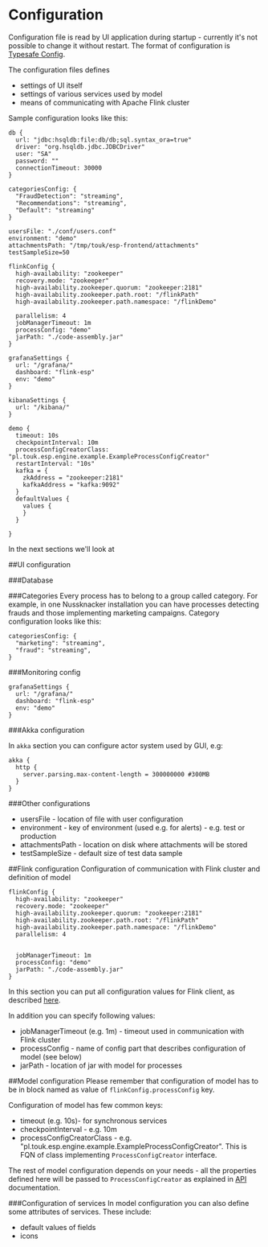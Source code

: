Configuration
=============

Configuration file is read by UI application during startup - currently it's not possible to change it without restart.
The format of configuration is [Typesafe Config](https://github.com/typesafehub/config).

The configuration files defines
* settings of UI itself
* settings of various services used by model
* means of communicating with Apache Flink cluster

Sample configuration looks like this:
```config
db {
  url: "jdbc:hsqldb:file:db/db;sql.syntax_ora=true"
  driver: "org.hsqldb.jdbc.JDBCDriver"
  user: "SA"
  password: ""
  connectionTimeout: 30000
}

categoriesConfig: {
  "FraudDetection": "streaming",
  "Recommendations": "streaming",
  "Default": "streaming"
}

usersFile: "./conf/users.conf"
environment: "demo"
attachmentsPath: "/tmp/touk/esp-frontend/attachments"
testSampleSize=50

flinkConfig {
  high-availability: "zookeeper"
  recovery.mode: "zookeeper"
  high-availability.zookeeper.quorum: "zookeeper:2181"
  high-availability.zookeeper.path.root: "/flinkPath"
  high-availability.zookeeper.path.namespace: "/flinkDemo"

  parallelism: 4
  jobManagerTimeout: 1m
  processConfig: "demo"
  jarPath: "./code-assembly.jar"
}

grafanaSettings {
  url: "/grafana/"
  dashboard: "flink-esp"
  env: "demo"
}

kibanaSettings {
  url: "/kibana/"
}

demo {
  timeout: 10s
  checkpointInterval: 10m
  processConfigCreatorClass: "pl.touk.esp.engine.example.ExampleProcessConfigCreator"
  restartInterval: "10s"
  kafka = {
    zkAddress = "zookeeper:2181"
    kafkaAddress = "kafka:9092"
  }
  defaultValues {
    values {
    }
  }

}

```
In the next sections we'll look at 

##UI configuration

###Database

###Categories
Every process has to belong to a group called category. For example, in one Nussknacker installation you can 
have processes detecting frauds and those implementing marketing campaigns. Category configuration looks like this:
```
categoriesConfig: {
  "marketing": "streaming",
  "fraud": "streaming",
}
```

###Monitoring config
```
grafanaSettings {
  url: "/grafana/"
  dashboard: "flink-esp"
  env: "demo"
}
```

###Akka configuration

In ```akka``` section you can configure actor system used by GUI, e.g:
```
akka {
  http {
    server.parsing.max-content-length = 300000000 #300MB
  }
}

```

###Other configurations

* usersFile - location of file with user configuration
* environment - key of environment (used e.g. for alerts) - e.g. test or production
* attachmentsPath - location on disk where attachments will be stored 
* testSampleSize - default size of test data sample 

##Flink configuration
Configuration of communication with Flink cluster and definition of model

```
flinkConfig {
  high-availability: "zookeeper"
  recovery.mode: "zookeeper"
  high-availability.zookeeper.quorum: "zookeeper:2181"
  high-availability.zookeeper.path.root: "/flinkPath"
  high-availability.zookeeper.path.namespace: "/flinkDemo"
  parallelism: 4
  
  
  jobManagerTimeout: 1m
  processConfig: "demo"
  jarPath: "./code-assembly.jar"
}
```
In this section you can put all configuration values for Flink client, as described [here](https://ci.apache.org/projects/flink/flink-docs-release-{{book.flinkMajorVersion}}/setup/config.html).

In addition you can specify following values:

* jobManagerTimeout (e.g. 1m) - timeout used in communication with Flink cluster
* processConfig - name of config part that describes configuration of model (see below)
* jarPath - location of jar with model for processes

##Model configuration
Please remember that configuration of model has to be in block named as value of ```flinkConfig.processConfig``` key.

Configuration of model has few common keys:
*  timeout (e.g. 10s)- for synchronous services
*  checkpointInterval - e.g. 10m
*  processConfigCreatorClass - e.g. "pl.touk.esp.engine.example.ExampleProcessConfigCreator". This is FQN of class implementing
```ProcessConfigCreator``` interface.

The rest of model configuration depends on your needs - all the properties defined here will be passed to ```ProcessConfigCreator``` as explained in [API](API.md) documentation.

###Configuration of services
In model configuration you can also define some attributes of services. These include:
* default values of fields
* icons